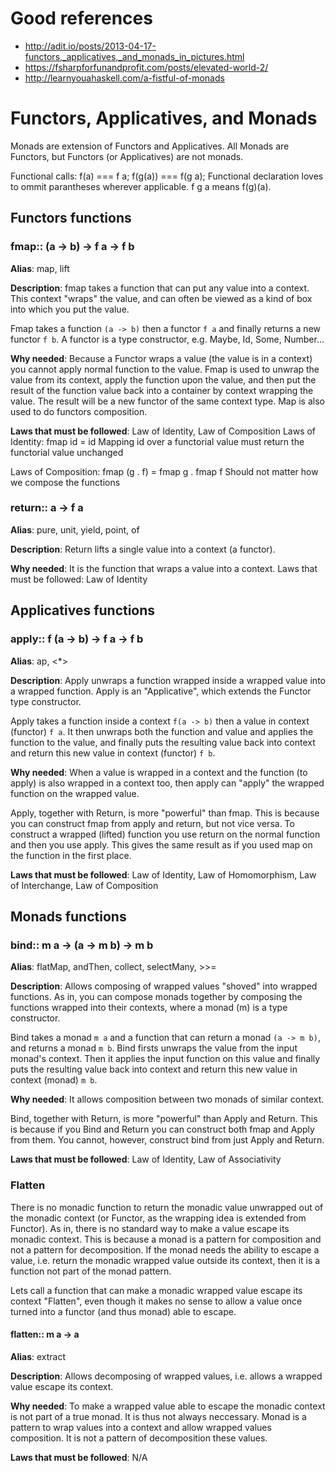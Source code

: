 # Good references
* http://adit.io/posts/2013-04-17-functors,_applicatives,_and_monads_in_pictures.html
* https://fsharpforfunandprofit.com/posts/elevated-world-2/
* http://learnyouahaskell.com/a-fistful-of-monads

# Functors, Applicatives, and Monads

Monads are extension of Functors and Applicatives. All Monads are Functors, but
Functors (or Applicatives) are not monads.

Functional calls: f(a) === f a; f(g(a)) === f(g a); Functional declaration loves
to ommit parantheses wherever applicable. f g a means f(g)(a).

## Functors functions
### fmap:: (a -> b) -> f a -> f b
__Alias__: map, lift

__Description__: fmap takes a function that can put any value into a context.
This context "wraps" the value, and can often be viewed as a kind of box into
which you put the value.

Fmap takes a function `(a -> b)` then a functor `f a` and finally returns a new
functor `f b`. A functor is a type constructor, e.g. Maybe, Id, Some, Number...

__Why needed__: Because a Functor wraps a value (the value is in a context) you
cannot apply normal function to the value. Fmap is used to unwrap the value
from its context, apply the function upon the value, and then put the result of
the function value back into a container by context wrapping the value. The result
will be a new functor of the same context type. Map is also used to do
functors composition.

__Laws that must be followed__: Law of Identity, Law of Composition
Laws of Identity: fmap id = id
Mapping id over a functorial value must return the functorial value unchanged

Laws of Composition: fmap (g . f) = fmap g . fmap f
Should not matter how we compose the functions

### return:: a -> f a
__Alias__: pure, unit, yield, point, of

__Description__: Return lifts a single value into a context (a functor).

__Why needed__: It is the function that wraps a value into a context.
Laws that must be followed: Law of Identity

## Applicatives functions
### apply:: f (a -> b) -> f a -> f b
__Alias__: ap, <*>

__Description__: Apply unwraps a function wrapped inside a wrapped value into a
wrapped function. Apply is an "Applicative", which extends the Functor type constructor.

Apply takes a function inside a context `f(a -> b)` then a value in context (functor)
`f a`. It then unwraps both the function and value and applies the function to
the value, and finally puts the resulting value back into context and return this
new value in context (functor) `f b`.

__Why needed__: When a value is wrapped in a context and the function (to apply)
is also wrapped in a context too, then apply can "apply" the wrapped function
on the wrapped value.

Apply, together with Return, is more "powerful" than fmap. This is because you
can construct fmap from apply and return, but not vice versa. To construct a
wrapped (lifted) function you use return on the normal function and then you
use apply. This gives the same result as if you used map on the function in the
first place.

__Laws that must be followed__: Law of Identity, Law of Homomorphism, Law of Interchange, Law of Composition

## Monads functions
### bind:: m a -> (a -> m b) -> m b
__Alias__: flatMap, andThen, collect, selectMany, >>=

__Description__: Allows composing of wrapped values "shoved" into wrapped functions.
As in, you can compose monads together by composing the functions wrapped into
their contexts, where a monad (m) is a type constructor.

Bind takes a monad `m a` and a function that can return a monad `(a -> m b)`,
and returns a monad `m b`. Bind firsts unwraps the value from the input monad's
context. Then it applies the input function on this value and finally puts the
resulting value back into context and return this new value in context (monad) `m b`.

__Why needed__: It allows composition between two monads of similar context.

Bind, together with Return, is more "powerful" than Apply and Return. This is
because if you Bind and Return you can construct both fmap and Apply from them.
You cannot, however, construct bind from just Apply and Return.

__Laws that must be followed__: Law of Identity, Law of Associativity

### Flatten
There is no monadic function to return the monadic value unwrapped out of the monadic context (or Functor, as the wrapping idea is extended from Functor). As in, there is no standard way to make a value escape its monadic context. This is because a monad is a pattern for composition and not a pattern for decomposition. If the monad needs the ability to escape a value, i.e. return the monadic wrapped value outside its context, then it is a function not part of the monad pattern.

Lets call a function that can make a monadic wrapped value escape its context "Flatten", even though it makes no sense to allow a value once turned into a functor (and thus monad) able to escape.

#### flatten:: m a -> a
__Alias__: extract

__Description__: Allows decomposing of wrapped values, i.e. allows a wrapped value escape its context.

__Why needed__: To make a wrapped value able to escape the monadic context is not part of a true monad. It is thus not always neccessary. Monad is a pattern to wrap values into a context and allow wrapped values composition. It is not a pattern of decomposition these values.

__Laws that must be followed__: N/A
